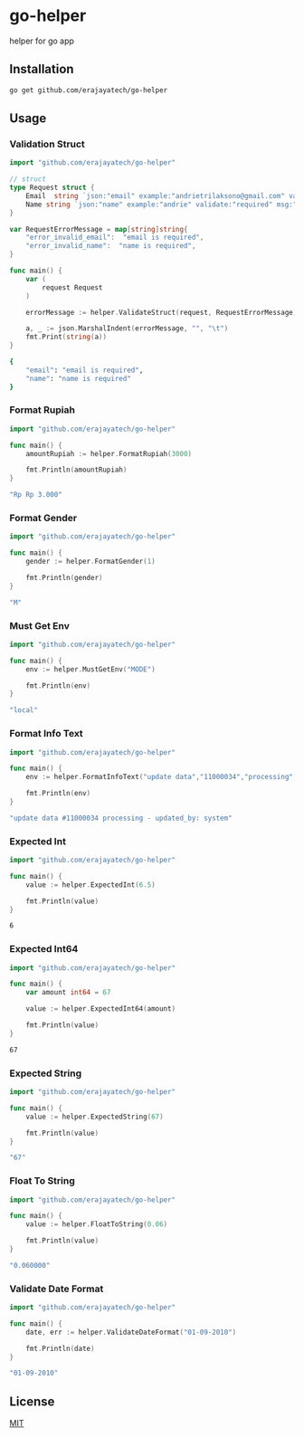 # go-helper
helper for go app

## Installation

```bash
go get github.com/erajayatech/go-helper
```

## Usage

### Validation Struct
```go
import "github.com/erajayatech/go-helper"

// struct
type Request struct {
	Email  string `json:"email" example:"andrietrilaksono@gmail.com" validate:"required" msg:"error_invalid_email"`
	Name string `json:"name" example:"andrie" validate:"required" msg:"error_invalid_name"`
}

var RequestErrorMessage = map[string]string{
	"error_invalid_email":  "email is required",
	"error_invalid_name":  "name is required",
}

func main() {
    var (
        request Request
    )

    errorMessage := helper.ValidateStruct(request, RequestErrorMessage)

    a, _ := json.MarshalIndent(errorMessage, "", "\t")
	fmt.Print(string(a))
}
```

```bash
{
	"email": "email is required",
	"name": "name is required"
}
```

### Format Rupiah
```go
import "github.com/erajayatech/go-helper"

func main() {
	amountRupiah := helper.FormatRupiah(3000)

	fmt.Println(amountRupiah)
}
```

```bash
"Rp Rp 3.000"
```

### Format Gender
```go
import "github.com/erajayatech/go-helper"

func main() {
	gender := helper.FormatGender(1)

	fmt.Println(gender)
}
```

```bash
"M"
```

### Must Get Env
```go
import "github.com/erajayatech/go-helper"

func main() {
	env := helper.MustGetEnv("MODE")

	fmt.Println(env)
}
```

```bash
"local"
```

### Format Info Text
```go
import "github.com/erajayatech/go-helper"

func main() {
	env := helper.FormatInfoText("update data","11000034","processing","system")

	fmt.Println(env)
}
```

```bash
"update data #11000034 processing - updated_by: system"
```

### Expected Int
```go
import "github.com/erajayatech/go-helper"

func main() {
	value := helper.ExpectedInt(6.5)

	fmt.Println(value)
}
```

```bash
6
```

### Expected Int64
```go
import "github.com/erajayatech/go-helper"

func main() {
	var amount int64 = 67

	value := helper.ExpectedInt64(amount)

	fmt.Println(value)
}
```

```bash
67
```

### Expected String
```go
import "github.com/erajayatech/go-helper"

func main() {
	value := helper.ExpectedString(67)

	fmt.Println(value)
}
```

```bash
"67"
```

### Float To String
```go
import "github.com/erajayatech/go-helper"

func main() {
	value := helper.FloatToString(0.06)

	fmt.Println(value)
}
```

```bash
"0.060000"
```

### Validate Date Format
```go
import "github.com/erajayatech/go-helper"

func main() {
	date, err := helper.ValidateDateFormat("01-09-2010")

	fmt.Println(date)
}
```

```bash
"01-09-2010"
```


## License
[MIT](https://choosealicense.com/licenses/mit/)